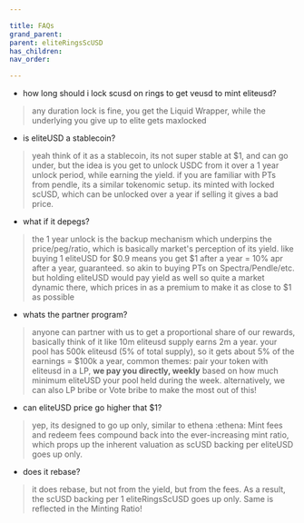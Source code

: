 ```yaml
---

title: FAQs
grand_parent:
parent: eliteRingsScUSD
has_children:
nav_order:

---
```



- how long should i lock scusd on rings to get veusd to mint eliteusd?
> any duration lock is fine, you get the Liquid Wrapper, while the underlying you give up to elite gets maxlocked

- is eliteUSD a stablecoin?
> yeah think of it as a stablecoin, its not super stable at $1, and can go under, but the idea is you get to unlock USDC from it over a 1 year unlock period, while earning the yield.
> if you are familiar with PTs from pendle, its a similar tokenomic setup.
> its minted with locked scUSD, which can be unlocked over a year if selling it gives a bad price.

- what if it depegs?
> the 1 year unlock is the backup mechanism which underpins the price/peg/ratio, which is basically market's perception of its yield. like buying 1 eliteUSD for $0.9 means you get $1 after a year = 10% apr after a year, guaranteed. so akin to buying PTs on Spectra/Pendle/etc.
> but holding eliteUSD would pay yield as well so quite a market dynamic there, which prices in as a premium to make it as close to $1 as possible

- whats the partner program?
> anyone can partner with us to get a proportional share of our rewards, basically think of it like 10m eliteusd supply earns 2m a year. your pool has 500k eliteusd (5% of total supply), so it gets about 5% of the earnings = $100k a year,
> common themes: pair your token with eliteusd in a LP, **we pay you directly, weekly** based on how much minimum eliteUSD your pool held during the week.
> alternatively, we can also LP bribe or Vote bribe to make the most out of this!

- can eliteUSD price go higher that $1?
> yep, its designed to go up only, similar to ethena :ethena:
> Mint fees and redeem fees compound back into the ever-increasing mint ratio, which props up the inherent valuation as scUSD backing per eliteUSD goes up only.

- does it rebase?
> it does rebase, but not from the yield, but from the fees.
> As a result, the scUSD backing per 1 eliteRingsScUSD goes up only.
> Same is reflected in the Minting Ratio!
